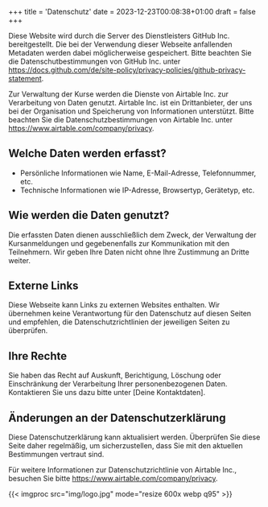 +++
title = 'Datenschutz'
date = 2023-12-23T00:08:38+01:00
draft = false
+++

Diese Website wird durch die Server des Dienstleisters GitHub Inc. bereitgestellt. Die bei der
Verwendung dieser Webseite anfallenden Metadaten werden dabei möglicherweise gespeichert. Bitte
beachten Sie die Datenschutbestimmungen von GitHub Inc. unter
<https://docs.github.com/de/site-policy/privacy-policies/github-privacy-statement>.

Zur Verwaltung der Kurse werden die Dienste von Airtable Inc. zur Verarbeitung von Daten genutzt.
Airtable Inc. ist ein Drittanbieter, der uns bei der Organisation und Speicherung von Informationen
unterstützt. Bitte beachten Sie die Datenschutzbestimmungen von Airtable Inc. unter
<https://www.airtable.com/company/privacy>.

## Welche Daten werden erfasst?

- Persönliche Informationen wie Name, E-Mail-Adresse, Telefonnummer, etc.
- Technische Informationen wie IP-Adresse, Browsertyp, Gerätetyp, etc.

## Wie werden die Daten genutzt?

Die erfassten Daten dienen ausschließlich dem Zweck, der Verwaltung der Kursanmeldungen und gegebenenfalls zur Kommunikation mit den Teilnehmern. Wir geben Ihre Daten nicht ohne Ihre Zustimmung an Dritte weiter.

## Externe Links

Diese Webseite kann Links zu externen Websites enthalten. Wir übernehmen keine Verantwortung für den Datenschutz auf diesen Seiten und empfehlen, die Datenschutzrichtlinien der jeweiligen Seiten zu überprüfen.

## Ihre Rechte

Sie haben das Recht auf Auskunft, Berichtigung, Löschung oder Einschränkung der Verarbeitung Ihrer personenbezogenen Daten. Kontaktieren Sie uns dazu bitte unter \[Deine Kontaktdaten\].

## Änderungen an der Datenschutzerklärung

Diese Datenschutzerklärung kann aktualisiert werden. Überprüfen Sie diese Seite daher regelmäßig, um sicherzustellen, dass Sie mit den aktuellen Bestimmungen vertraut sind.

Für weitere Informationen zur Datenschutzrichtlinie von Airtable Inc., besuchen Sie bitte <https://www.airtable.com/company/privacy>.

{{< imgproc src="img/logo.jpg" mode="resize 600x webp q95"  >}}

